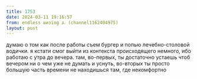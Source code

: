 ```yaml
---
title: 1753
date: 2024-03-11 19:16:57
from: endless шизing ⍼ (channel1162404975)
layout: post
---
```


думаю о том как после работы съем бургер и попью лечебно-столовой водички. 
я кстати смог выйти из контекста происходящего немного, ибо работаю с утра до вечера. там, во-первых, ты достаточно устаешь чтоб вечером ни о чем уже не думать и уснуть, во-вторых ты просто большую часть времени не находишься там, где некомфортно
